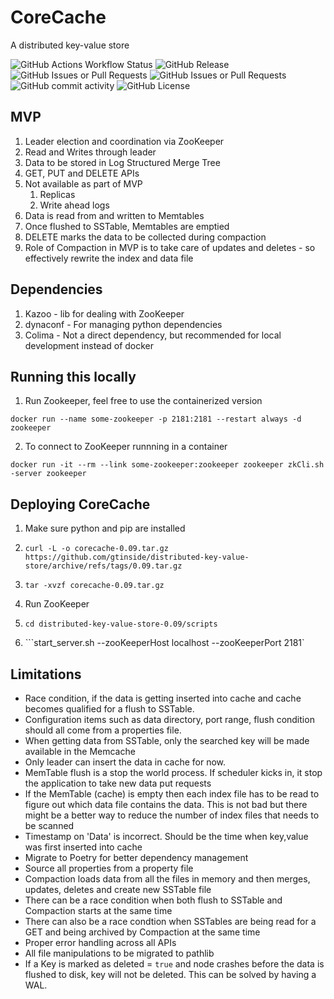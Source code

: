 # CoreCache
A distributed key-value store

![GitHub Actions Workflow Status](https://img.shields.io/github/actions/workflow/status/gtinside/distributed-key-value-store/validate.yaml?style=plastic&label=Unit%20Tests) ![GitHub Release](https://img.shields.io/github/v/release/gtinside/distributed-key-value-store?style=plastic&color=red) ![GitHub Issues or Pull Requests](https://img.shields.io/github/issues/gtinside/distributed-key-value-store?style=plastic) ![GitHub Issues or Pull Requests](https://img.shields.io/github/issues-pr-closed/gtinside/distributed-key-value-store?style=plastic&color=blue) ![GitHub commit activity](https://img.shields.io/github/commit-activity/w/gtinside/distributed-key-value-store?style=plastic&color=orange) ![GitHub License](https://img.shields.io/github/license/gtinside/distributed-key-value-store?style=plastic)



## MVP
1. Leader election and coordination via ZooKeeper
2. Read and Writes through leader 
4. Data to be stored in Log Structured Merge Tree
5. GET, PUT and DELETE APIs
6. Not available as part of MVP
    1. Replicas
    2. Write ahead logs
7. Data is read from and written to Memtables
8. Once flushed to SSTable, Memtables are emptied
9. DELETE marks the data to be collected during compaction
10. Role of Compaction in MVP is to take care of updates and deletes - so effectively rewrite the index and data file


## Dependencies
1. Kazoo - lib for dealing with ZooKeeper
2. dynaconf - For managing python dependencies
3. Colima - Not a direct dependency, but recommended for local development instead of docker


## Running this locally
1. Run Zookeeper, feel free to use the containerized version
```
docker run --name some-zookeeper -p 2181:2181 --restart always -d zookeeper
```
2. To connect to ZooKeeper runnning in a container
```
docker run -it --rm --link some-zookeeper:zookeeper zookeeper zkCli.sh -server zookeeper
```

## Deploying CoreCache
1. Make sure python and pip are installed
2. ```curl -L -o corecache-0.09.tar.gz https://github.com/gtinside/distributed-key-value-store/archive/refs/tags/0.09.tar.gz```

3. ```tar -xvzf corecache-0.09.tar.gz```
4. Run ZooKeeper
5. ```cd distributed-key-value-store-0.09/scripts```
6. ```start_server.sh --zooKeeperHost localhost --zooKeeperPort 2181`


## Limitations
- Race condition, if the data is getting inserted into cache and cache becomes qualified for a flush to SSTable. 
- Configuration items such as data directory, port range, flush condition should all come from a properties file.
- When getting data from SSTable, only the searched key will be made available in the Memcache
- Only leader can insert the data in cache for now.
- MemTable flush is a stop the world process. If scheduler kicks in, it stop the application to take new data put requests
- If the MemTable (cache) is empty then each index file has to be read to figure out which data file contains the data. This is not bad but there might be a better way to reduce the number of index files that needs to be scanned
- Timestamp on 'Data' is incorrect. Should be the time when key,value was first inserted into cache
- Migrate to Poetry for better dependency management
- Source all properties from a property file
- Compaction loads data from all the files in memory and then merges, updates, deletes and create new SSTable file
- There can be a race condition when both flush to SSTable and Compaction starts at the same time
- There can also be a race condtion when SSTables are being read for a GET and being archived by Compaction at the same time 
- Proper error handling across all APIs
- All file manipulations to be migrated to pathlib
- If a Key is marked as deleted = `true` and node crashes before the data is flushed to disk, key will not be deleted. This can be solved by having a WAL. 